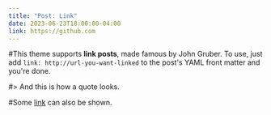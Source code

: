 ```yaml
---
title: "Post: Link"
date: 2023-06-23T18:00:00-04:00
link: https://github.com
---
```


#This theme supports **link posts**, made famous by John Gruber. To use, just add `link: http://url-you-want-linked` to the post's YAML front matter and you're done.

#> And this is how a quote looks.

#Some [link](#) can also be shown.
